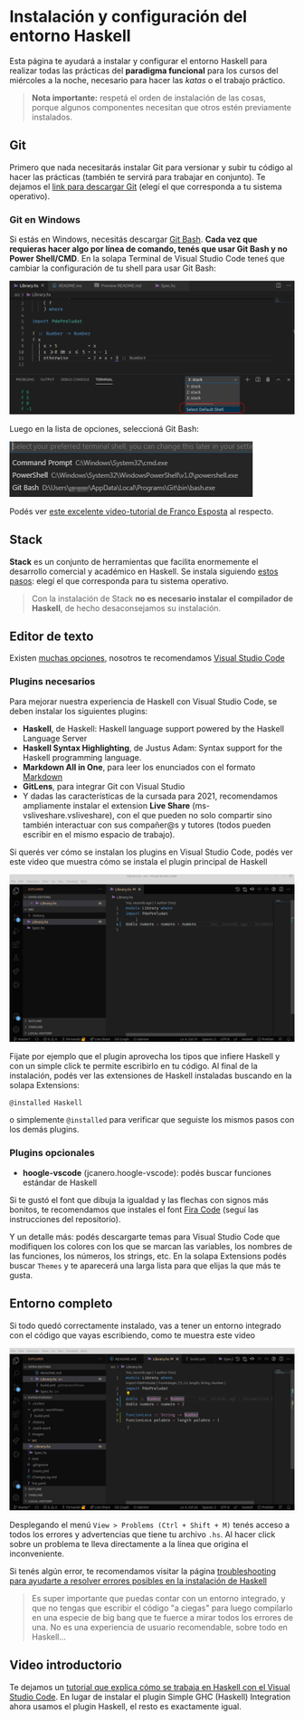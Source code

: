 # Instalación y configuración del entorno Haskell

Esta página te ayudará a instalar y configurar el entorno Haskell para realizar todas las prácticas del **paradigma funcional** para los cursos del miércoles a la noche, necesario para hacer las _katas_ o el trabajo práctico. 

> **Nota importante:** respetá el orden de instalación de las cosas, porque algunos componentes necesitan que otros estén previamente instalados.

## Git

Primero que nada necesitarás instalar Git para versionar y subir tu código al hacer las prácticas (también te servirá para trabajar en conjunto). Te dejamos el [link para descargar Git](https://git-scm.com/downloads) (elegí el que corresponda a tu sistema operativo).

### Git en Windows

Si estás en Windows, necesitás descargar [Git Bash](https://gitforwindows.org/). **Cada vez que requieras hacer algo por línea de comando, tenés que usar Git Bash y no Power Shell/CMD**. En la solapa Terminal de Visual Studio Code teneś que cambiar la configuración de tu shell para usar Git Bash:

![select default shell](../../images/haskell/selectDefaultShell.png)

Luego en la lista de opciones, seleccioná Git Bash:

![Git Bash as select default shell](../../images/haskell/selectDefaultShell2.png)

Podés ver [este excelente video-tutorial de Franco Esposta](https://www.youtube.com/watch?v=rRKe7l-ZNvM) al respecto.

## Stack

**Stack** es un conjunto de herramientas que facilita enormemente el desarrollo comercial y académico en Haskell. Se instala siguiendo [estos pasos](https://docs.haskellstack.org/en/stable/README/#how-to-install): elegí el que corresponda para tu sistema operativo.



> Con la instalación de Stack **no es necesario instalar el compilador de Haskell**, de hecho desaconsejamos su instalación.

## Editor de texto

Existen [muchas opciones](https://wiki.haskell.org/IDEs), nosotros te recomendamos [Visual Studio Code](https://code.visualstudio.com/)

### Plugins necesarios

Para mejorar nuestra experiencia de Haskell con Visual Studio Code, se deben instalar los siguientes plugins:

- **Haskell**, de Haskell: Haskell language support powered by the Haskell Language Server
- **Haskell Syntax Highlighting**, de Justus Adam: Syntax support for the Haskell programming language.
- **Markdown All in One**, para leer los enunciados con el formato [Markdown](https://help.github.com/articles/basic-writing-and-formatting-syntax/)
- **GitLens**, para integrar Git con Visual Studio
- Y dadas las características de la cursada para 2021, recomendamos ampliamente instalar el extension **Live Share** (ms-vsliveshare.vsliveshare), con el que pueden no solo compartir sino también interactuar con sus compañer@s y tutores (todos pueden escribir en el mismo espacio de trabajo).

Si querés ver cómo se instalan los plugins en Visual Studio Code, podés ver este video que muestra cómo se instala el plugin principal de Haskell

![VSC Extensions for Haskell](../../videos/haskell/vscPluginHaskell2.gif)

Fijate por ejemplo que el plugin aprovecha los tipos que infiere Haskell y con un simple click te permite escribirlo en tu código. Al final de la instalación, podés ver las extensiones de Haskell instaladas buscando en la solapa Extensions:

```bash
@installed Haskell
```

o simplemente `@installed` para verificar que seguiste los mismos pasos con los demás plugins.

### Plugins opcionales

- **hoogle-vscode** (jcanero.hoogle-vscode): podés buscar funciones estándar de Haskell

Si te gustó el font que dibuja la igualdad y las flechas con signos más bonitos, te recomendamos que instales el font [Fira Code](https://github.com/tonsky/FiraCode) (seguí las instrucciones del repositorio).

Y un detalle más: podés descargarte temas para Visual Studio Code que modifiquen los colores con los que se marcan las variables, los nombres de las funciones, los números, los strings, etc. En la solapa Extensions podés buscar `Themes` y te aparecerá una larga lista para que elijas la que más te gusta.

## Entorno completo

Si todo quedó correctamente instalado, vas a tener un entorno integrado con el código que vayas escribiendo, como te muestra este video

![Linter for Haskell](../../videos/haskell/vscLinterForHaskell2.gif)

Desplegando el menú `View > Problems (Ctrl + Shift + M)` tenés acceso a todos los errores y advertencias que tiene tu archivo `.hs`. Al hacer click sobre un problema te lleva directamente a la línea que origina el inconveniente.

Si tenés algún error, te recomendamos visitar la página [troubleshooting para ayudarte a resolver errores posibles en la instalación de Haskell](./troubleshooting.md)

> Es super importante que puedas contar con un entorno integrado, y que no tengas que escribir el código "a ciegas" para luego compilarlo en una especie de big bang que te fuerce a mirar todos los errores de una. No es una experiencia de usuario recomendable, sobre todo en Haskell...

## Video introductorio

Te dejamos un [tutorial que explica cómo se trabaja en Haskell con el Visual Studio Code](https://www.youtube.com/watch?v=xLsg-xk3tlg&feature=youtu.be). En lugar de instalar el plugin Simple GHC (Haskell) Integration ahora usamos el plugin Haskell, el resto es exactamente igual.


